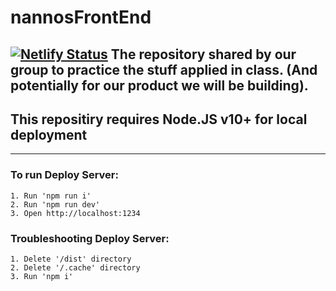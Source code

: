 # nannosFrontEnd
[![Netlify Status](https://api.netlify.com/api/v1/badges/7ddc6d3e-644c-4550-8031-a4e0057bd1ef/deploy-status)](https://app.netlify.com/sites/nannosfoodsdev/deploys)
The repository shared by our group to practice the stuff applied in class. (And potentially for our product we will be building).
---
## This repositiry requires Node.JS v10+ for local deployment
---
### To run Deploy Server:
    1. Run 'npm run i'
    2. Run 'npm run dev'
    3. Open http://localhost:1234

### Troubleshooting Deploy Server:
    1. Delete '/dist' directory
    2. Delete '/.cache' directory
    3. Run 'npm i'

